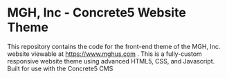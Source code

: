 # MGH, Inc - Concrete5 Website Theme

This repository contains the code for the front-end theme of the MGH, Inc. website viewable at https://www.mghus.com .  This is a fully-custom responsive website theme using advanced HTML5, CSS, and Javascript.  Built for use with the Concrete5 CMS